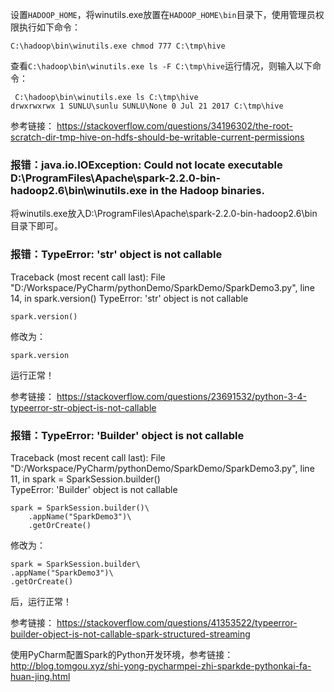 
设置`HADOOP_HOME`，将winutils.exe放置在`HADOOP_HOME\bin`目录下，使用管理员权限执行如下命令：

    C:\hadoop\bin\winutils.exe chmod 777 C:\tmp\hive

查看`C:\hadoop\bin\winutils.exe ls -F C:\tmp\hive`运行情况，则输入以下命令：

     C:\hadoop\bin\winutils.exe ls C:\tmp\hive
    drwxrwxrwx 1 SUNLU\sunlu SUNLU\None 0 Jul 21 2017 C:\tmp\hive


参考链接：
https://stackoverflow.com/questions/34196302/the-root-scratch-dir-tmp-hive-on-hdfs-should-be-writable-current-permissions

### 报错：java.io.IOException: Could not locate executable D:\ProgramFiles\Apache\spark-2.2.0-bin-hadoop2.6\bin\winutils.exe in the Hadoop binaries.

将winutils.exe放入D:\ProgramFiles\Apache\spark-2.2.0-bin-hadoop2.6\bin目录下即可。

### 报错：TypeError: 'str' object is not callable
Traceback (most recent call last):
  File "D:/Workspace/PyCharm/pythonDemo/SparkDemo/SparkDemo3.py", line 14, in <module>
    spark.version()
TypeError: 'str' object is not callable

    spark.version()

修改为：

    spark.version
    
运行正常！

参考链接：
https://stackoverflow.com/questions/23691532/python-3-4-typeerror-str-object-is-not-callable


### 报错：TypeError: 'Builder' object is not callable
Traceback (most recent call last):
  File "D:/Workspace/PyCharm/pythonDemo/SparkDemo/SparkDemo3.py", line 11, in <module>
    spark = SparkSession.builder()\
TypeError: 'Builder' object is not callable

    spark = SparkSession.builder()\
        .appName("SparkDemo3")\
        .getOrCreate()
        
修改为：

    spark = SparkSession.builder\
    .appName("SparkDemo3")\
    .getOrCreate()
    
后，运行正常！

参考链接：
https://stackoverflow.com/questions/41353522/typeerror-builder-object-is-not-callable-spark-structured-streaming


使用PyCharm配置Spark的Python开发环境，参考链接：
http://blog.tomgou.xyz/shi-yong-pycharmpei-zhi-sparkde-pythonkai-fa-huan-jing.html
